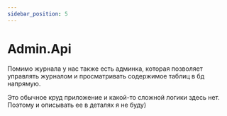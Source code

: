 ```yaml
---
sidebar_position: 5
---
```


# Admin.Api

Помимо журнала у нас также есть админка, которая позволяет управлять журналом и просматривать содержимое таблиц в бд напрямую.

Это обычное круд приложение и какой-то сложной логики здесь нет. Поэтому и описывать ее в деталях я не буду)